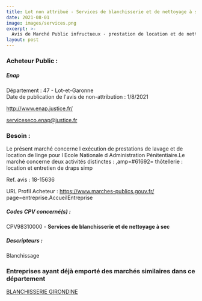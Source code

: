 ```yaml
---
title: Lot non attribué - Services de blanchisserie et de nettoyage à sec
date: 2021-08-01
image: images/services.png
excerpt: >-
  Avis de Marché Public infructueux - prestation de location et de nettoyage de linge pour l'enap
layout: post
---
```


### Acheteur Public :
##### Enap
Département : 47 - Lot-et-Garonne<br/>
Date de publication de l'avis de non-attribution : 1/8/2021


http://www.enap.justice.fr/

serviceseco.enap@justice.fr


### Besoin :

Le présent marché concerne l exécution de prestations de lavage et de location de linge pour l Ecole Nationale d Administration Pénitentiaire.Le marché concerne deux activités distinctes : ,amp=#61692= thôtellerie : location et entretien de draps simp

Ref. avis : 18-15636

URL Profil Acheteur : https://www.marches-publics.gouv.fr/ page=entreprise.AccueilEntreprise

##### Codes CPV concerné(s) :
CPV98310000 - **Services de blanchisserie et de nettoyage à sec** <br/>

##### Descripteurs :
Blanchissage <br/>

### Entreprises ayant déjà emporté des marchés similaires dans ce département
<a href="/entreprise-557/siren-417504305">BLANCHISSERIE GIRONDINE</a><br/><br/>
